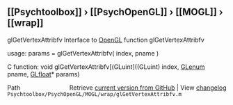 ## [[Psychtoolbox]] &#8250; [[PsychOpenGL]] &#8250; [[MOGL]] &#8250; [[wrap]]

glGetVertexAttribfv  Interface to [OpenGL](OpenGL) function glGetVertexAttribfv  
  
usage:  params = glGetVertexAttribfv( index, pname )  
  
C function:  void glGetVertexAttribfv[(GLuint]((GLuint) index, [GLenum](GLenum) pname, [GLfloat](GLfloat)\* params)  




<div class="code_header" style="text-align:right;">
  <span style="float:left;">Path&nbsp;&nbsp;</span> <span class="counter">Retrieve <a href=
  "https://raw.github.com/Psychtoolbox-3/Psychtoolbox-3/beta/Psychtoolbox/PsychOpenGL/MOGL/wrap/glGetVertexAttribfv.m">current version from GitHub</a> | View <a href=
  "https://github.com/Psychtoolbox-3/Psychtoolbox-3/commits/beta/Psychtoolbox/PsychOpenGL/MOGL/wrap/glGetVertexAttribfv.m">changelog</a></span>
</div>
<div class="code">
  <code>Psychtoolbox/PsychOpenGL/MOGL/wrap/glGetVertexAttribfv.m</code>
</div>

